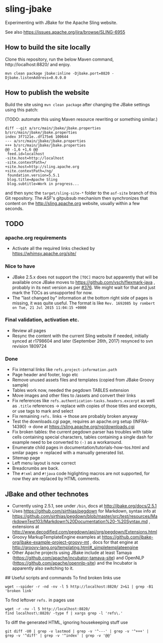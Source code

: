 # sling-jbake
Experimenting with JBake for the Apache Sling website.

See also https://issues.apache.org/jira/browse/SLING-6955

## How to build the site locally  
Clone this repository, run the below Maven command, http://localhost:8820/ and enjoy.

    mvn clean package jbake:inline -Djbake.port=8820 -Djbake.listenAddress=0.0.0.0

## How to publish the website
Build the site using `mvn clean package` after changing the JBake settings using this patch:

(TODO: automate this using Maven resource rewriting or something similar.)

    diff --git a/src/main/jbake/jbake.properties b/src/main/jbake/jbake.properties
    index 3f7121e..df175e6 100644
    --- a/src/main/jbake/jbake.properties
    +++ b/src/main/jbake/jbake.properties
    @@ -1,6 +1,6 @@
     feed.id=localhost
    -site.host=http://localhost
    -site.contextPath=/
    +site.host=http://sling.apache.org      
    +site.contextPath=/ng/
     foundation.version=5.5.1
     blog.title=Apache Sling
     blog.subtitle=Work in progress...
	 
and then sync the `target/sling-site-*` folder to the `asf-site` branch
of this Git repository. The ASF's gitpubsub mechanism then synchronizes that content
on the http://sling.apache.org website, usually within a few seconds.

## TODO

### apache.org requirements
* Activate all the required links checked by https://whimsy.apache.org/site/

### Nice to have
* JBake 2.5.x does not support the `[TOC]` macro but apparently that will be available once JBake moves to https://github.com/vsch/flexmark-java , probably in its next version as per [#376](https://github.com/jbake-org/jbake/pull/376). We might wait for that and just mark the TOCs as unsupported for now.
* The "last changed by" information at the bottom right side of pages is missing, it was quite useful. The format is like `Rev. 1692085 by rombert on Tue, 21 Jul 2015 11:04:15 +0000`

### Final validation, activation etc.
* Review all pages
* Resync the content with the current Sling website if needed, initially synced at r1798604 and later (September 26th, 2017) resynced to svn revision 1809724

### Done
* Fix internal links like `refs.project-information.path` 
* Page header and footer, logo etc
* Remove unused assets files and templates (copied from JBake Groovy sample)
* Tables work now, needed the pegdown TABLES extension
* Move images and other files to /assets and convert their links
* Fix references like `refs.authentication-tasks.headers.excerpt` as well as `.title` references -> replace with copies of those titles and excerpts, or use tags to mark and select
* Fix remaining `refs.` links -> those are probably broken anyway
* Test the downloads.cgi page, requires an apache.org setup (INFRA-14390) -> done at https://sling.apache.org/ng/downloads.cgi
* Fix broken tables: the current pegdown parser has troubles with table cells containing special characters, tables containing a single dash for example need to be converted to `(-)` as a workaround.
* Enumerate child pages in documentation/tutorials-how-tos.html and smilar pages -> replaced with a manually generated list.
* Sitemap page
* Left menu layout is now correct
* Breadcrumbs are back.
* The `#!xml` and `#!java` code higlighting macros are not supported, for now they are replaced by HTML comments.

## JBake and other technotes
* Currently using 2.5.1, see under `/bin`, docs at http://jbake.org/docs/2.5.1
* Uses https://github.com/sirthias/pegdown for Markdown, syntax info at https://github.com/sirthias/pegdown/blob/master/src/test/resources/MarkdownTest103/Markdown%20Documentation%20-%20Syntax.md , extensions at http://www.decodified.com/pegdown/api/org/pegdown/Extensions.html
* Groovy MarkupTemplateEngine examples at https://github.com/jbake-org/jbake-example-project-groovy-mt , docs for that engine at http://groovy-lang.org/templating.html#_simpletemplateengine
* Other Apache projects using JBake include at least Tamaya (https://github.com/apache/incubator-tamaya-site) and OpenNLP (https://github.com/apache/opennlp-site) and the Incubator is apparently also switching to it.

## Useful scripts and commands
To find broken links use 

    wget --spider -r -nd -nv -l 5 http://localhost:8820/ 2>&1 | grep -B1 'broken link'

To find leftover `refs.` in pages use

    wget -r -nv -l 5 http://localhost:8820/
    find localhost\:8820/ -type f | xargs grep -l 'refs\.'

To diff the generated HTML, ignoring housekeeping stuff use

    git diff -U0 | grep -v lastmod | grep -v '^---' | grep -v '^+++' | grep -v '^diff' | grep -v '^index' | grep -v '@@'

